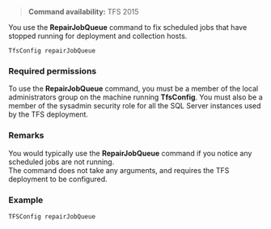 >**Command availability:** TFS 2015

You use the **RepairJobQueue** command to fix scheduled jobs that have stopped running for deployment and collection hosts.

	TfsConfig repairJobQueue

### Required permissions

To use the **RepairJobQueue** command, you must be a member of the local administrators group on the machine running **TfsConfig**. 
You must also be a member of the sysadmin security role for all the SQL Server instances used by the TFS deployment. 

### Remarks

You would typically use the **RepairJobQueue** command if you notice any scheduled jobs are not running.  
The command does not take any arguments, and requires the TFS deployment to be configured.

### Example

	TFSConfig repairJobQueue